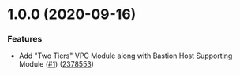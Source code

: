 # 1.0.0 (2020-09-16)


### Features

* Add "Two Tiers" VPC Module along with Bastion Host Supporting Module ([#1](https://github.com/crowdanalyzer/terraform-aws-vpc/issues/1)) ([2378553](https://github.com/crowdanalyzer/terraform-aws-vpc/commit/23785534dc84b8119ce6c6df1a654f94ef3ab3bf))
